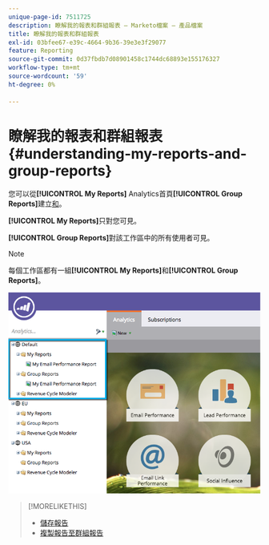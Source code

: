 ```yaml
---
unique-page-id: 7511725
description: 瞭解我的報表和群組報表 — Marketo檔案 — 產品檔案
title: 瞭解我的報表和群組報表
exl-id: 03bfee67-e39c-4664-9b36-39e3e3f29077
feature: Reporting
source-git-commit: 0d37fbdb7d08901458c1744dc68893e155176327
workflow-type: tm+mt
source-wordcount: '59'
ht-degree: 0%

---
```


# 瞭解我的報表和群組報表 {#understanding-my-reports-and-group-reports}

您可以從&#x200B;**[!UICONTROL My Reports]** Analytics首頁&#x200B;**[!UICONTROL Group Reports]**&#x200B;建立[和](/help/marketo/product-docs/reporting/basic-reporting/creating-reports/navigating-the-analytics-home-page.md)。

**[!UICONTROL My Reports]**&#x200B;只對您可見。

**[!UICONTROL Group Reports]**&#x200B;對該工作區中的所有使用者可見。

>[!NOTE]
>
>每個工作區都有一組&#x200B;**[!UICONTROL My Reports]**&#x200B;和&#x200B;**[!UICONTROL Group Reports]**。

![](assets/image2015-4-21-14-3a41-3a22.png)

>[!MORELIKETHIS]
>
>* [儲存報告](/help/marketo/product-docs/reporting/basic-reporting/creating-reports/save-a-report.md)
>* [複製報告至群組報告](/help/marketo/product-docs/reporting/basic-reporting/report-activity/clone-a-report-to-group-reports.md)
